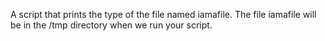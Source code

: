 A script that prints the type of the file named iamafile. The file iamafile will be in the /tmp directory when we run your script.
